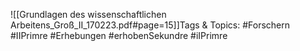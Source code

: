 
![[Grundlagen des wissenschaftlichen Arbeitens_Groß_II_170223.pdf#page=15]]Tags & Topics:
   #Forschern
   #IIPrimre
   #Erhebungen
   #erhobenSekundre
   #iIPrimre
